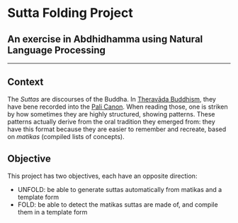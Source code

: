# Sutta Folding Project

## An exercise in Abdhidhamma using Natural Language Processing

---

## Context

The _Suttas_ are discourses of the Buddha. In [Theravāda Buddhism](https://en.wikipedia.org/wiki/Theravada), they have bene recorded into the [Pali Canon](https://en.wikipedia.org/wiki/P%C4%81li_Canon). When reading those, one is striken by how sometimes they are highly structured, showing patterns. These patterns actually derive from the oral tradition they emerged from: they have this format because they are easier to remember and recreate, based on _matikas_ (compiled lists of concepts).

## Objective

This project has two objectives, each have an opposite direction:

- UNFOLD: be able to generate suttas automatically from matikas and a template form
- FOLD: be able to detect the matikas suttas are made of, and compile them in a template form
